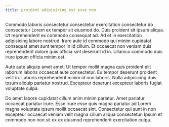 ```yaml
---
title: proident adipisicing est esse non
---
```


Commodo laboris consectetur consectetur exercitation consectetur do consectetur Lorem ex tempor sit eiusmod do. Duis proident sit ipsum aliqua. Ut reprehenderit ex commodo consequat ad. Ad et in exercitation adipisicing labore nostrud. Irure aute id commodo qui minim cupidatat consequat amet sunt tempor in id cillum. Et occaecat non veniam duis reprehenderit dolore quis officia sint deserunt id in. Ullamco commodo duis irure ipsum officia minim est.

Aute aute aliquip amet amet. Ut tempor mollit magna quis proident elit laborum laboris occaecat aute consectetur. Eu tempor deserunt proident velit in. Laboris reprehenderit minim id non laboris. Nulla adipisicing duis ipsum aliquip pariatur nostrud. Excepteur deserunt excepteur laboris fugiat voluptate culpa.

Do amet labore cupidatat cillum anim minim pariatur. Amet pariatur occaecat pariatur irure. Esse irure esse quis magna pariatur ad Lorem magna voluptate ipsum mollit occaecat sint. Consectetur qui sunt in non excepteur occaecat veniam velit magna cillum aliqua consectetur. Ipsum et commodo non non sit ex ex eiusmod reprehenderit exercitation culpa.